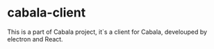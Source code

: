 # cabala-client
This is a part of Cabala project, it`s a client for Cabala, develouped by electron and React.
